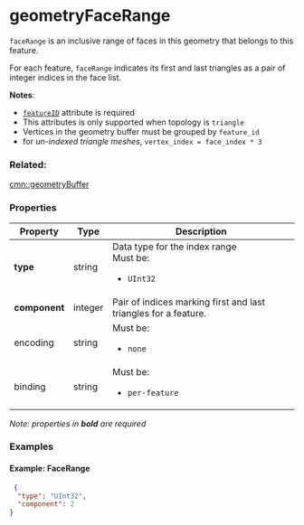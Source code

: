 # geometryFaceRange



`faceRange` is an inclusive range of faces in this geometry that belongs to this feature.

For each feature, `faceRange` indicates its first and last triangles as a pair of integer indices in the face list. 

**Notes**:
- [`featureID`](geometryfeatureid.md) attribute is required
- This attributes is only supported when topology is `triangle` 
- Vertices in the geometry buffer must be grouped by `feature_id`
- for _un-indexed triangle meshes_, `vertex_index = face_index * 3 `



### Related:

[cmn::geometryBuffer](geometryBuffer.cmn.md)
### Properties

| Property | Type | Description |
| --- | --- | --- |
| **type** | string | Data type for the index range<div>Must be:<ul><li>`UInt32`</li></ul></div> |
| **component** | integer | Pair of indices marking first and last triangles for a feature. |
| encoding | string | <div>Must be:<ul><li>`none`</li></ul></div> |
| binding | string | <div>Must be:<ul><li>`per-feature`</li></ul></div> |

*Note: properties in **bold** are required*

### Examples 

#### Example: FaceRange 

```json
 {
  "type": "UInt32",
  "component": 2
} 
```

